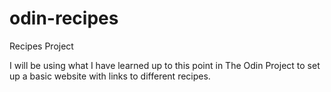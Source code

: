 # odin-recipes
Recipes Project

I will be using what I have learned up to this point in The Odin Project to set up a basic website with links to different recipes.